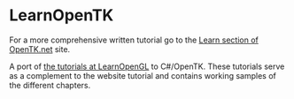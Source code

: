 # LearnOpenTK
For a more comprehensive written tutorial go to the [Learn section of OpenTK.net](https://opentk.net/learn/index.html) site.

A port of [the tutorials at LearnOpenGL](https://learnopengl.com/) to C#/OpenTK.
These tutorials serve as a complement to the website tutorial and contains working samples of the different chapters.

